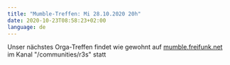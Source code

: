```yaml
---
title: "Mumble-Treffen: Mi 28.10.2020 20h"
date: 2020-10-23T08:58:23+02:00
language: de
---
```


Unser nächstes Orga-Treffen findet wie gewohnt auf
[mumble.freifunk.net](https://mumble.freifunk.net/)
im Kanal "/communities/r3s" statt
